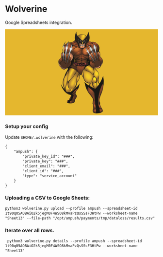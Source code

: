 # Wolverine
Google Spreadsheets integration.

![alt text](/wallpaper.jpg)

### Setup your config
Update `$HOME/.wolverine` with the following:
```
{
    "ampush": {
        "private_key_id": "###",
        "private_key": "###",
        "client_email": "###",
        "client_id": "###",
        "type": "service_account"
    }
}
```
### Uploading a CSV to Google Sheets:
```
python3 wolverine.py upload --profile ampush --spreadsheet-id 1t90q05AOBAiO2k5jegM0F4WSO8kMvaPzQsSSsF3HtPw --worksheet-name "Sheet13" --file-path "/opt/ampush/payments/tmp/dataloss/results.csv"
```

### Iterate over all rows.
```
 python3 wolverine.py details --profile ampush --spreadsheet-id 1t90q05AOBAiO2k5jegM0F4WSO8kMvaPzQsSSsF3HtPw --worksheet-name "Sheet13"
```

